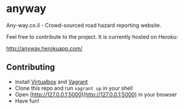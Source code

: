 anyway
======

Any-way.co.il - Crowd-sourced road hazard reporting website.

Feel free to contribute to the project. It is currently hosted on Heroku:

http://anyway.herokuapp.com/

Contributing
------------
* Install [Virtualbox](http://virtualbox.org) and [Vagrant](http://vagrantup.com/)
* Clone this repo and run `vagrant up` in your shell
* Open [http://127.0.0.1:5000](http://127.0.0.1:5000) in your browser
* Have fun!
